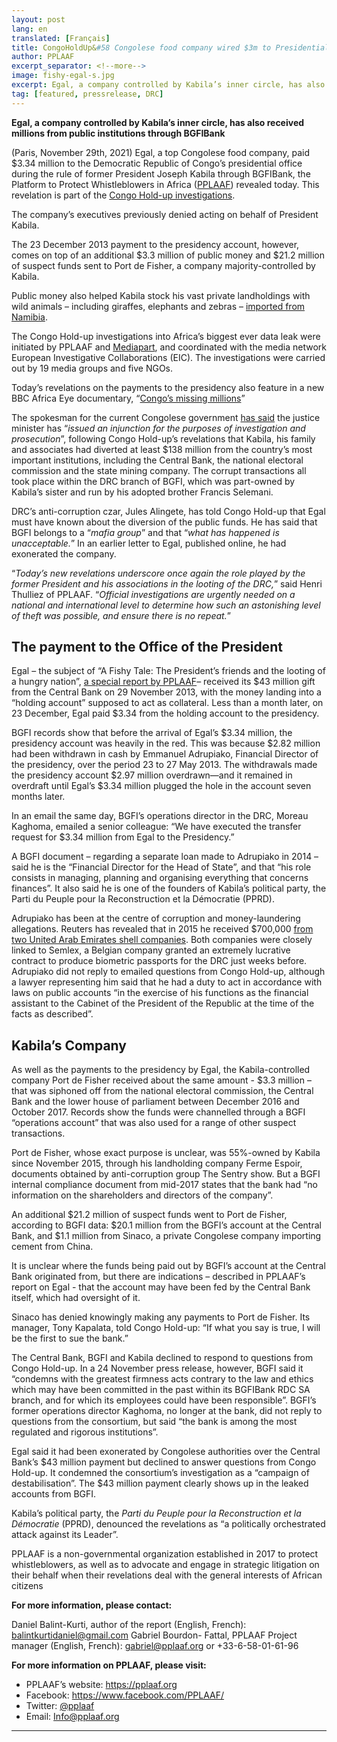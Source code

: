 ```yaml
---
layout: post
lang: en
translated: [Français]
title: CongoHoldUp&#58 Congolese food company wired $3m to Presidential Office
author: PPLAAF
excerpt_separator: <!--more-->
image: fishy-egal-s.jpg
excerpt: Egal, a company controlled by Kabila’s inner circle, has also received millions from public institutions through BGFIBank
tag: [featured, pressrelease, DRC]
---
```


**Egal, a company controlled by Kabila’s inner circle, has also received millions from public institutions through BGFIBank**

(Paris, November 29th, 2021) Egal, a top Congolese food company, paid $3.34 million to the Democratic Republic of Congo’s presidential office during the rule of former President Joseph Kabila through BGFIBank, the Platform to Protect Whistleblowers in Africa ([PPLAAF](https://pplaaf.org)) revealed today. This revelation is part of the [Congo Hold-up investigations](https://congoholdup.com).

The company’s executives previously denied acting on behalf of President Kabila.

The 23 December 2013 payment to the presidency account, however, comes on top of an additional $3.3 million of public money and $21.2 million of suspect funds sent to Port de Fisher, a company majority-controlled by Kabila. 

Public money also helped Kabila stock his vast private landholdings with wild animals – including giraffes, elephants and zebras – [imported from Namibia](https://www.conservationfrontlines.org/2020/01/drc-translocation-2019-wildlife-vets-namibia/).

The Congo Hold-up investigations into Africa’s biggest ever data leak were initiated by PPLAAF and [Mediapart](https://www.mediapart.fr/), and coordinated with the media network European Investigative Collaborations (EIC). The investigations were carried out by 19 media groups and five NGOs.

Today’s revelations on the payments to the presidency also feature in a new BBC Africa Eye documentary, “[Congo’s missing millions](https://www.youtube.com/watch?v=hnRknQDxBCQ&ab_channel=BBCNewsAfrica)”

The spokesman for the current Congolese government [has said](https://www.lemonde.fr/afrique/article/2021/11/24/congo-hold-up-ouverture-d-une-information-judiciaire-visant-le-clan-de-joseph-kabila_6103445_3212.html) the justice minister has “_issued an injunction for the purposes of investigation and prosecution_”, following Congo Hold-up’s revelations that Kabila, his family and associates had diverted at least $138 million from the country’s most important institutions, including the Central Bank, the national electoral commission and the state mining company. The corrupt transactions all took place within the DRC branch of BGFI, which was part-owned by Kabila’s sister and run by his adopted brother Francis Selemani.

DRC’s anti-corruption czar, Jules Alingete, has told Congo Hold-up that Egal must have known about the diversion of the public funds. He has said that BGFI belongs to a “_mafia group_” and that “_what has happened is unacceptable._” In an earlier letter to Egal, published online, he had exonerated the company.

“_Today’s new revelations underscore once again the role played by the former President and his associations in the looting of the DRC,_” said Henri Thulliez of PPLAAF. “_Official investigations are urgently needed on a national and international level to determine how such an astonishing level of theft was possible, and ensure there is no repeat._”

## The payment to the Office of the President

Egal – the subject of “A Fishy Tale: The President’s friends and the looting of a hungry nation”, [a special report by PPLAAF](https://www.pplaaf.org/downloads/fishy.pdf)– received its $43 million gift from the Central Bank on 29 November 2013, with the money landing into a “holding account” supposed to act as collateral. Less than a month later, on 23 December, Egal paid $3.34 from the holding account to the presidency.
 
BGFI records show that before the arrival of Egal’s $3.34 million, the presidency account was heavily in the red. This was because $2.82 million had been withdrawn in cash by Emmanuel Adrupiako, Financial Director of the presidency, over the period 23 to 27 May 2013. The withdrawals made the presidency account $2.97 million overdrawn—and it remained in overdraft until Egal’s $3.34 million plugged the hole in the account seven months later.

In an email the same day, BGFI’s operations director in the DRC, Moreau Kaghoma, emailed a senior colleague: “We have executed the transfer request for $3.34 million from Egal to the Presidency.”

A BGFI document – regarding a separate loan made to Adrupiako in 2014 – said he is the “Financial Director for the Head of State”, and that “his role consists in managing, planning and organising everything that concerns finances”. It also said he is one of the founders of Kabila’s political party, the Parti du Peuple pour la Reconstruction et la Démocratie (PPRD).

Adrupiako has been at the centre of corruption and money-laundering allegations. Reuters has revealed that in 2015 he received $700,000 [from two United Arab Emirates shell companies](https://www.reuters.com/article/ozatp-uk-congo-passports-payments-idAFKBN17F1P2-OZATP). Both companies were closely linked to Semlex, a Belgian company granted an extremely lucrative contract to produce biometric passports for the DRC just weeks before.
Adrupiako did not reply to emailed questions from Congo Hold-up, although a lawyer representing him said that he had a duty to act in accordance with laws on public accounts “in the exercise of his functions as the financial assistant to the Cabinet of the President of the Republic at the time of the facts as described”.

## Kabila’s Company

As well as the payments to the presidency by Egal, the Kabila-controlled company Port de Fisher received about the same amount - $3.3 million – that was siphoned off from the national electoral commission, the Central Bank and the lower house of parliament between December 2016 and October 2017. Records show the funds were channelled through a BGFI “operations account” that was also used for a range of other suspect transactions. 

Port de Fisher, whose exact purpose is unclear, was 55%-owned by Kabila since November 2015, through his landholding company Ferme Espoir, documents obtained by anti-corruption group The Sentry show. But a BGFI internal compliance document from mid-2017 states that the bank had “no information on the shareholders and directors of the company”.

An additional $21.2 million of suspect funds went to Port de Fisher, according to BGFI data: $20.1 million from the BGFI’s account at the Central Bank, and $1.1 million from Sinaco, a private Congolese company importing cement from China. 

It is unclear where the funds being paid out by BGFI’s account at the Central Bank originated from, but there are indications – described in PPLAAF’s report on Egal - that the account may have been fed by the Central Bank itself, which had oversight of it.
 
Sinaco has denied knowingly making any payments to Port de Fisher. Its manager, Tony Kapalata, told Congo Hold-up: “If what you say is true, I will be the first to sue the bank.” 

The Central Bank, BGFI and Kabila declined to respond to questions from Congo Hold-up. In a 24 November press release, however, BGFI said it “condemns with the greatest firmness acts contrary to the law and ethics which may have been committed in the past within its BGFIBank RDC SA branch, and for which its employees could have been responsible”. BGFI’s former operations director Kaghoma, no longer at the bank, did not reply to questions from the consortium, but said “the bank is among the most regulated and rigorous institutions”.

Egal said it had been exonerated by Congolese authorities over the Central Bank’s $43 million payment but declined to answer questions from Congo Hold-up. It condemned the consortium’s investigation as a “campaign of destabilisation”. The $43 million payment clearly shows up in the leaked accounts from BGFI. 

Kabila’s political party, the _Parti du Peuple pour la Reconstruction et la Démocratie_ (PPRD), denounced the revelations as “a politically orchestrated attack against its Leader”.

PPLAAF is a non-governmental organization established in 2017 to protect whistleblowers, as well as to advocate and engage in strategic litigation on their behalf when their revelations deal with the general interests of African citizens


**For more information, please contact:**

Daniel Balint-Kurti, author of the report (English, French): [balintkurtidaniel@gmail.com](mailto:balintkurtidaniel@gmail.com) 
Gabriel Bourdon- Fattal, PPLAAF Project manager (English, French): [gabriel@pplaaf.org](mailto:gabriel@pplaaf.org) or +33-6-58-01-61-96

**For more information on PPLAAF, please visit:**

- PPLAAF’s website: <https://pplaaf.org> 
- Facebook: <https://www.facebook.com/PPLAAF/> 
- Twitter: [@pplaaf](https://twitter.com/PPLAAF) 
- Email: Info@pplaaf.org





<hr>

<br/>
<br/>
<br/>

